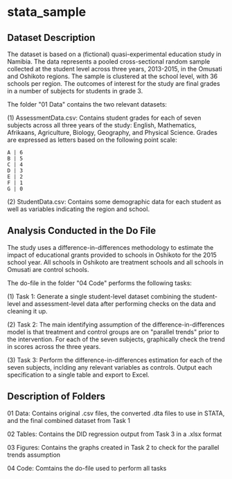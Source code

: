 # stata_sample

## Dataset Description

The dataset is based on a (fictional) quasi-experimental education study in Namibia. The data represents a pooled cross-sectional random sample 
collected at the student level across three years, 2013-2015, in the Omusati and Oshikoto regions. The sample is clustered at the school 
level, with 36 schools per region. The outcomes of interest for the study are final grades in a number of subjects for students in grade 3.
		
The folder "01 Data" contains the two relevant datasets:
		
(1) AssessmentData.csv: Contains student grades for each of seven subjects across all three years of the study: English, Mathematics, Afrikaans, Agriculture, Biology, Geography, and Physical Science. Grades are expressed as letters based on the following point scale:
				
	A | 6
	B | 5
	C | 4
	D | 3
	E | 2
	F | 1
	G | 0
         
(2) StudentData.csv: Contains some demographic data for each student as well as variables indicating the region and school.


## Analysis Conducted in the Do File

The study uses a difference-in-differences methodology to estimate the impact of educational grants provided to schools in Oshikoto for the 2015 school year. All schools in Oshikoto are treatment schools and all schools in Omusati are control schools.				
				
The do-file in the folder "04 Code" performs the following tasks:
			
(1) Task 1: Generate a single student-level dataset combining the student-level and assessment-level data after performing checks on the data and cleaning it up.
				
(2) Task 2: The main identifying assumption of the difference-in-differences model is that treatment and control groups are on "parallel trends" prior to the intervention. For each of the seven subjects, graphically check the trend in scores across the three years.
				
(3) Task 3: Perform the difference-in-differences estimation for each of the seven subjects, inclding any relevant variables as controls. Output each specification to a single table and export to Excel.


## Description of Folders

01 Data: Contains original .csv files, the converted .dta files to use in STATA, and the final combined dataset from Task 1

02 Tables: Contains the DID regression output from Task 3 in a .xlsx format

03 Figures: Contains the graphs created in Task 2 to check for the parallel trends assumption

04 Code: Comtains the do-file used to perform all tasks
